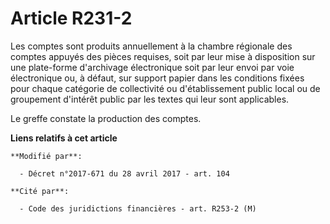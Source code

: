 # Article R231-2

Les comptes sont produits annuellement à la chambre régionale des comptes appuyés des pièces requises, soit par leur mise à
disposition sur une plate-forme d'archivage électronique soit par leur envoi par voie électronique ou, à défaut, sur support
papier dans les conditions fixées pour chaque catégorie de collectivité ou d'établissement public local ou de groupement
d'intérêt public par les textes qui leur sont applicables.

Le greffe constate la production des comptes.

**Liens relatifs à cet article**

	**Modifié par**:

	  - Décret n°2017-671 du 28 avril 2017 - art. 104

	**Cité par**:

	  - Code des juridictions financières - art. R253-2 (M)
